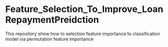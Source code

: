 # Feature_Selection_To_Improve_LoanRepaymentPreidction
This repository show how to selection feature importance to classification model via permutation feature importance 
